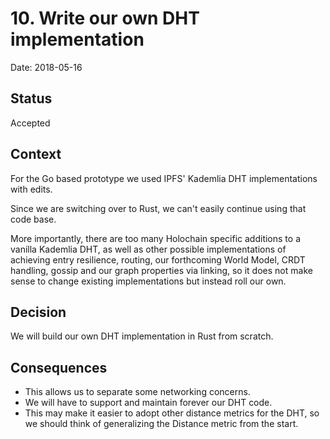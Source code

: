 # 10. Write our own DHT implementation

Date: 2018-05-16

## Status

Accepted

## Context

For the Go based prototype we used IPFS' Kademlia DHT implementations with edits.

Since we are switching over to Rust, we can't easily continue using that code base.

More importantly, there are too many Holochain specific additions to a vanilla Kademlia DHT, as well as other possible implementations of achieving entry resilience, routing, our forthcoming World Model, CRDT handling, gossip and our graph properties via linking, so it does not make sense to change existing implementations but instead roll our own.

## Decision

We will build our own DHT implementation in Rust from scratch.

## Consequences

- This allows us to separate some networking concerns.
- We will have to support and maintain forever our DHT code.
- This may make it easier to adopt other distance metrics for the DHT, so we should think of generalizing the Distance metric from the start.
